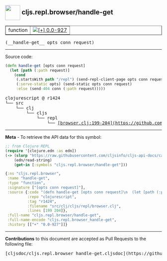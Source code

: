 ## <img width="48px" valign="middle" src="http://i.imgur.com/Hi20huC.png"> cljs.repl.browser/handle-get

 <table border="1">
<tr>

<td>function</td>
<td><a href="https://github.com/cljsinfo/cljs-api-docs/tree/0.0-927"><img valign="middle" alt="[+] 0.0-927" src="https://img.shields.io/badge/+-0.0--927-lightgrey.svg"></a> </td>
</tr>
</table>

 <samp>
(__handle-get__ opts conn request)<br>
</samp>

---





Source code:

```clj
(defn handle-get [opts conn request]
  (let [path (:path request)]
    (cond
     (.startsWith path "/repl") (send-repl-client-page opts conn request)
     (:serve-static opts) (send-static opts conn request)
     :else (send-404 conn (:path request)))))
```

 <pre>
clojurescript @ r1424
└── src
    └── clj
        └── cljs
            └── repl
                └── <ins>[browser.clj:199-204](https://github.com/clojure/clojurescript/blob/r1424/src/clj/cljs/repl/browser.clj#L199-L204)</ins>
</pre>


---

__Meta__ - To retrieve the API data for this symbol:

```clj
;; from Clojure REPL
(require '[clojure.edn :as edn])
(-> (slurp "https://raw.githubusercontent.com/cljsinfo/cljs-api-docs/catalog/cljs-api.edn")
    (edn/read-string)
    (get-in [:symbols "cljs.repl.browser/handle-get"]))
```

```clj
{:ns "cljs.repl.browser",
 :name "handle-get",
 :type "function",
 :signature ["[opts conn request]"],
 :source {:code "(defn handle-get [opts conn request]\n  (let [path (:path request)]\n    (cond\n     (.startsWith path \"/repl\") (send-repl-client-page opts conn request)\n     (:serve-static opts) (send-static opts conn request)\n     :else (send-404 conn (:path request)))))",
          :repo "clojurescript",
          :tag "r1424",
          :filename "src/clj/cljs/repl/browser.clj",
          :lines [199 204]},
 :full-name "cljs.repl.browser/handle-get",
 :full-name-encode "cljs.repl.browser_handle-get",
 :history [["+" "0.0-927"]]}

```

---

__Contributions__ to this document are accepted as Pull Requests to the following file:

 <pre>
[cljsdoc/cljs.repl.browser_handle-get.cljsdoc](https://github.com/cljsinfo/cljs-api-docs/blob/master/cljsdoc/cljs.repl.browser_handle-get.cljsdoc)
</pre>

